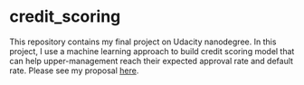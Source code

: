 # credit_scoring 
This repository contains my final project on Udacity nanodegree. In this project, I use a machine learning approach to build credit scoring model that can help upper-management reach their expected approval rate and default rate.  Please see my proposal [here](https://github.com/deviyantiam/credit_scoring/blob/main/proposal.pdf).
